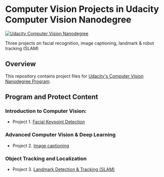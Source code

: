 # Computer Vision Projects in Udacity Computer Vision Nanodegree
[![Udacity Computer Vision Nanodegree](https://tugan0329.bitbucket.io/imgs/github/cvnd.svg?style=flat-square)](https://www.udacity.com/course/computer-vision-nanodegree--nd891)

Three projects on facial recognition, image captioning, landmark &amp; robot tracking (SLAM)

## Overview
This repository contains project files for [Udacity's Computer Vision Nanodegree Program](https://www.udacity.com/course/computer-vision-nanodegree--nd891).

## Program and Protect Content
### Introduction to Computer Vision:
- Project 1. [Facial Keypoint Detection](./CV_Proj1_facial_detection)

### Advanced Computer Vision & Deep Learning
- Project 2. [Image captioning](./CV_Proj2_image_captioning)

### Object Tracking and Localization
- Project 3. [Landmark Detection & Tracking (SLAM)](./CV_Proj3_SLAM)
